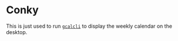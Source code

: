 # Conky

This is just used to run [`gcalcli`](https://github.com/insanum/gcalcli) to display the weekly calendar on the desktop.
